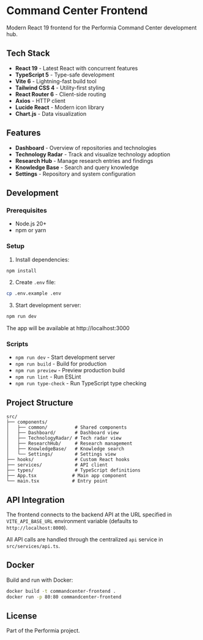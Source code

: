 # Command Center Frontend

Modern React 19 frontend for the Performia Command Center development hub.

## Tech Stack

- **React 19** - Latest React with concurrent features
- **TypeScript 5** - Type-safe development
- **Vite 6** - Lightning-fast build tool
- **Tailwind CSS 4** - Utility-first styling
- **React Router 6** - Client-side routing
- **Axios** - HTTP client
- **Lucide React** - Modern icon library
- **Chart.js** - Data visualization

## Features

- **Dashboard** - Overview of repositories and technologies
- **Technology Radar** - Track and visualize technology adoption
- **Research Hub** - Manage research entries and findings
- **Knowledge Base** - Search and query knowledge
- **Settings** - Repository and system configuration

## Development

### Prerequisites

- Node.js 20+
- npm or yarn

### Setup

1. Install dependencies:
```bash
npm install
```

2. Create `.env` file:
```bash
cp .env.example .env
```

3. Start development server:
```bash
npm run dev
```

The app will be available at http://localhost:3000

### Scripts

- `npm run dev` - Start development server
- `npm run build` - Build for production
- `npm run preview` - Preview production build
- `npm run lint` - Run ESLint
- `npm run type-check` - Run TypeScript type checking

## Project Structure

```
src/
├── components/
│   ├── common/          # Shared components
│   ├── Dashboard/       # Dashboard view
│   ├── TechnologyRadar/ # Tech radar view
│   ├── ResearchHub/     # Research management
│   ├── KnowledgeBase/   # Knowledge search
│   └── Settings/        # Settings view
├── hooks/               # Custom React hooks
├── services/            # API client
├── types/               # TypeScript definitions
├── App.tsx             # Main app component
└── main.tsx            # Entry point
```

## API Integration

The frontend connects to the backend API at the URL specified in `VITE_API_BASE_URL` environment variable (defaults to `http://localhost:8000`).

All API calls are handled through the centralized `api` service in `src/services/api.ts`.

## Docker

Build and run with Docker:

```bash
docker build -t commandcenter-frontend .
docker run -p 80:80 commandcenter-frontend
```

## License

Part of the Performia project.
